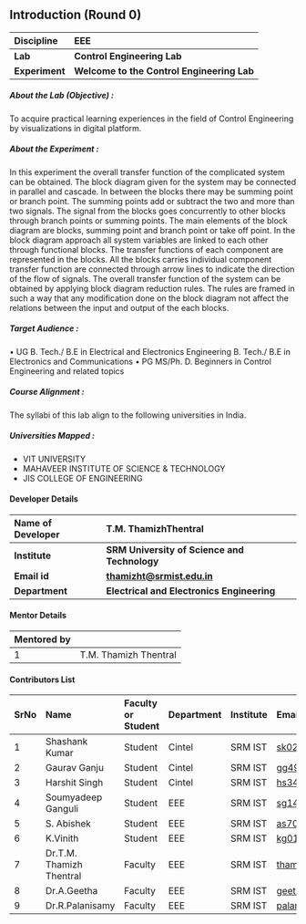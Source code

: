 ## Introduction (Round 0)

<b>Discipline</b> | <b>EEE</b>
:--|:--|
<b>Lab</b> | <b>Control Engineering Lab</b>
<b> Experiment</b> |  <b> Welcome to the Control Engineering Lab </b>

<h5> About the Lab (Objective) : </h5>

To acquire practical learning experiences in the field of Control Engineering by visualizations in digital platform.

<h5> About the Experiment : </h5>
In this experiment the overall transfer function of the complicated system can be obtained. The block diagram given for the system may be connected in parallel and cascade. In between the blocks there may be summing point or branch point. The summing points add or subtract the two and more than two signals. The signal from the blocks goes concurrently to other blocks through branch points or summing points. The main elements of the block diagram are blocks, summing point and branch point or take off point. In the block diagram approach all system variables are linked to each other through functional blocks. The transfer functions of each component are represented in the blocks. All the blocks carries individual component transfer function are connected through arrow lines to indicate the direction of the flow of signals. The overall transfer function of the system can be obtained by applying block diagram reduction rules. The rules are framed in such a way that any modification done on the block diagram not affect the relations between the input and output of the each blocks.

<h5> Target Audience : </h5>
•	UG
	B. Tech./ B.E in Electrical and Electronics Engineering
	B. Tech./ B.E in Electronics and Communications
•	PG
	MS/Ph. D. Beginners in Control Engineering and related topics

<h5> Course Alignment : </h5>
The syllabi of this lab align to the following universities in India.

<h5> Universities Mapped : </h5>

* VIT UNIVERSITY
* MAHAVEER INSTITUTE OF SCIENCE & TECHNOLOGY
* JIS COLLEGE OF ENGINEERING


#### Developer Details

<b>Name of Developer</b>  | <b>T.M. ThamizhThentral</b>
:--|:--|
<b> Institute</b>  | <b>SRM University of Science and Technology</b>
<b> Email id</b> | <b>thamizht@srmist.edu.in</b>
<b> Department | <b>Electrical and Electronics Engineering</b>


#### Mentor Details

<b>Mentored by | <b>
:--|:--|
1|T.M. Thamizh Thentral

#### Contributors List

SrNo | Name | Faculty or Student | Department| Institute | Email id
:--|:--|:--|:--|:--|:--|
1 | Shashank Kumar |Student|Cintel|SRM IST|sk0223@srmist.edu.in|
2|Gaurav Ganju|Student|Cintel|SRM IST|gg4999@srmist.edu.in|
3|Harshit Singh|Student|Cintel|SRM IST|hs3477@srmist.edu.in|
4|Soumyadeep Ganguli|Student|EEE|SRM IST|sg1469@srmist.edu.in|
5|S. Abishek|Student|EEE|SRM IST|as7057@srmist.edu.in|
6|K.Vinith|Student|EEE|SRM IST|kg0186@srmist.edu.in|
7|Dr.T.M. Thamizh Thentral|Faculty|EEE|SRM IST|thamizht@srmist.edu.in|
8|Dr.A.Geetha|Faculty|EEE|SRM IST|geethaa2@srmist.edu.in|
9|Dr.R.Palanisamy|Faculty|EEE|SRM IST|palanisr@srmist.edu.in|
